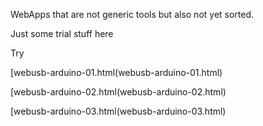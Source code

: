 WebApps that are not generic tools but also not yet sorted.


Just some trial stuff here



Try

[webusb-arduino-01.html(webusb-arduino-01.html)

[webusb-arduino-02.html(webusb-arduino-02.html)

[webusb-arduino-03.html(webusb-arduino-03.html)
